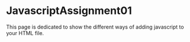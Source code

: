 # JavascriptAssignment01
 This page is dedicated to show the different ways of adding javascript to your HTML file.
